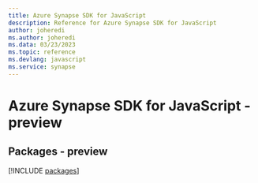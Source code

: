 ```yaml
---
title: Azure Synapse SDK for JavaScript
description: Reference for Azure Synapse SDK for JavaScript
author: joheredi
ms.author: joheredi
ms.data: 03/23/2023
ms.topic: reference
ms.devlang: javascript
ms.service: synapse
---
```

# Azure Synapse SDK for JavaScript - preview
## Packages - preview
[!INCLUDE [packages](synapse-index.md)]